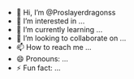 - 👋 Hi, I’m @Proslayerdragonss
- 👀 I’m interested in ...
- 🌱 I’m currently learning ...
- 💞️ I’m looking to collaborate on ...
- 📫 How to reach me ...
- 😄 Pronouns: ...
- ⚡ Fun fact: ...

<!---
Proslayerdragonss/Proslayerdragonss is a ✨ special ✨ repository because its `README.md` (this file) appears on your GitHub profile.
You can click the Preview link to take a look at your changes.
--->
